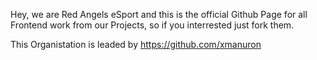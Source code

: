 Hey,
we are Red Angels eSport and this is the official Github Page for all Frontend work from our Projects, so if you interrested just fork them.

This Organistation is leaded by https://github.com/xmanuron
